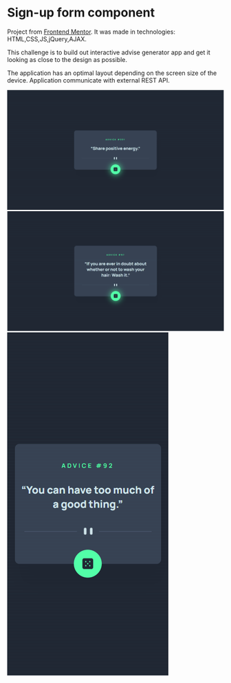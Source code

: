 # Sign-up form component

Project from [Frontend Mentor](https://www.frontendmentor.io/challenges/advice-generator-app-QdUG-13db).
It was made in technologies: HTML,CSS,JS,jQuery,AJAX.

This challenge is to build out interactive advise generator app and get it looking as close to the design as possible.

The application has an optimal layout depending on the screen size of the device.
Application communicate with external REST API.

![plik_1](./design/screen_one.png)
![plik_2](./design/screen_two.png)
![plik_3](./design/screen_three.png)